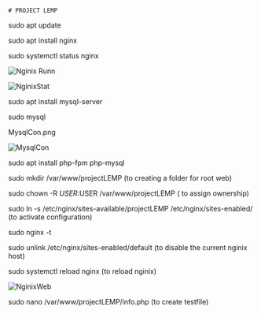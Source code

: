 
	# PROJECT LEMP

sudo apt update

sudo apt install nginx
   
sudo systemctl status nginx

![Nginix Runn](nginix.jpg)

![NginixStat](ng.jpg)

sudo apt install mysql-server

sudo mysql

MysqlCon.png

![MysqlCon](ng.jpg)

sudo apt install php-fpm php-mysql

sudo mkdir /var/www/projectLEMP (to creating a folder for root web)

sudo chown -R $USER:$USER /var/www/projectLEMP ( to assign ownership)


sudo ln -s /etc/nginx/sites-available/projectLEMP /etc/nginx/sites-enabled/ (to activate configuration)

sudo nginx -t

sudo unlink /etc/nginx/sites-enabled/default (to disable the current nginix host)

sudo systemctl reload nginx (to reload nginix)

![NginixWeb](nweb.jpg)

sudo nano /var/www/projectLEMP/info.php (to create testfile)

<?php
phpinfo(); (paste on the blank oage in the file)

![PhpDis](php.jpg)








